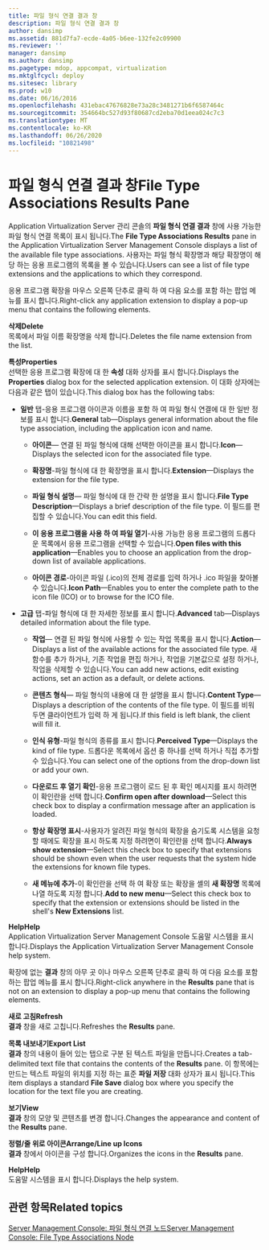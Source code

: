 ```yaml
---
title: 파일 형식 연결 결과 창
description: 파일 형식 연결 결과 창
author: dansimp
ms.assetid: 881d7fa7-ecde-4a05-b6ee-132fe2c09900
ms.reviewer: ''
manager: dansimp
ms.author: dansimp
ms.pagetype: mdop, appcompat, virtualization
ms.mktglfcycl: deploy
ms.sitesec: library
ms.prod: w10
ms.date: 06/16/2016
ms.openlocfilehash: 431ebac47676828e73a28c3481271b6f6587464c
ms.sourcegitcommit: 354664bc527d93f80687cd2eba70d1eea024c7c3
ms.translationtype: MT
ms.contentlocale: ko-KR
ms.lasthandoff: 06/26/2020
ms.locfileid: "10821498"
---
```

# <span data-ttu-id="3f2c0-103">파일 형식 연결 결과 창</span><span class="sxs-lookup"><span data-stu-id="3f2c0-103">File Type Associations Results Pane</span></span>


<span data-ttu-id="3f2c0-104">Application Virtualization Server 관리 콘솔의 **파일 형식 연결 결과** 창에 사용 가능한 파일 형식 연결 목록이 표시 됩니다.</span><span class="sxs-lookup"><span data-stu-id="3f2c0-104">The **File Type Associations Results** pane in the Application Virtualization Server Management Console displays a list of the available file type associations.</span></span> <span data-ttu-id="3f2c0-105">사용자는 파일 형식 확장명과 해당 확장명이 해당 하는 응용 프로그램의 목록을 볼 수 있습니다.</span><span class="sxs-lookup"><span data-stu-id="3f2c0-105">Users can see a list of file type extensions and the applications to which they correspond.</span></span>

<span data-ttu-id="3f2c0-106">응용 프로그램 확장을 마우스 오른쪽 단추로 클릭 하 여 다음 요소를 포함 하는 팝업 메뉴를 표시 합니다.</span><span class="sxs-lookup"><span data-stu-id="3f2c0-106">Right-click any application extension to display a pop-up menu that contains the following elements.</span></span>

<a href="" id="delete"></a>**<span data-ttu-id="3f2c0-107">삭제</span><span class="sxs-lookup"><span data-stu-id="3f2c0-107">Delete</span></span>**  
<span data-ttu-id="3f2c0-108">목록에서 파일 이름 확장명을 삭제 합니다.</span><span class="sxs-lookup"><span data-stu-id="3f2c0-108">Deletes the file name extension from the list.</span></span>

<a href="" id="properties"></a>**<span data-ttu-id="3f2c0-109">특성</span><span class="sxs-lookup"><span data-stu-id="3f2c0-109">Properties</span></span>**  
<span data-ttu-id="3f2c0-110">선택한 응용 프로그램 확장에 대 한 **속성** 대화 상자를 표시 합니다.</span><span class="sxs-lookup"><span data-stu-id="3f2c0-110">Displays the **Properties** dialog box for the selected application extension.</span></span> <span data-ttu-id="3f2c0-111">이 대화 상자에는 다음과 같은 탭이 있습니다.</span><span class="sxs-lookup"><span data-stu-id="3f2c0-111">This dialog box has the following tabs:</span></span>

-   <span data-ttu-id="3f2c0-112">**일반** 탭-응용 프로그램 아이콘과 이름을 포함 하 여 파일 형식 연결에 대 한 일반 정보를 표시 합니다.</span><span class="sxs-lookup"><span data-stu-id="3f2c0-112">**General** tab—Displays general information about the file type association, including the application icon and name.</span></span>

    -   <span data-ttu-id="3f2c0-113">**아이콘**— 연결 된 파일 형식에 대해 선택한 아이콘을 표시 합니다.</span><span class="sxs-lookup"><span data-stu-id="3f2c0-113">**Icon**—Displays the selected icon for the associated file type.</span></span>

    -   <span data-ttu-id="3f2c0-114">**확장명**-파일 형식에 대 한 확장명을 표시 합니다.</span><span class="sxs-lookup"><span data-stu-id="3f2c0-114">**Extension**—Displays the extension for the file type.</span></span>

    -   <span data-ttu-id="3f2c0-115">**파일 형식 설명**— 파일 형식에 대 한 간략 한 설명을 표시 합니다.</span><span class="sxs-lookup"><span data-stu-id="3f2c0-115">**File Type Description**—Displays a brief description of the file type.</span></span> <span data-ttu-id="3f2c0-116">이 필드를 편집할 수 있습니다.</span><span class="sxs-lookup"><span data-stu-id="3f2c0-116">You can edit this field.</span></span>

    -   <span data-ttu-id="3f2c0-117">**이 응용 프로그램을 사용 하 여 파일 열기**-사용 가능한 응용 프로그램의 드롭다운 목록에서 응용 프로그램을 선택할 수 있습니다.</span><span class="sxs-lookup"><span data-stu-id="3f2c0-117">**Open files with this application**—Enables you to choose an application from the drop-down list of available applications.</span></span>

    -   <span data-ttu-id="3f2c0-118">**아이콘 경로**-아이콘 파일 (.ico)의 전체 경로를 입력 하거나 .ico 파일을 찾아볼 수 있습니다.</span><span class="sxs-lookup"><span data-stu-id="3f2c0-118">**Icon Path**—Enables you to enter the complete path to the icon file (ICO) or to browse for the ICO file.</span></span>

-   <span data-ttu-id="3f2c0-119">**고급** 탭-파일 형식에 대 한 자세한 정보를 표시 합니다.</span><span class="sxs-lookup"><span data-stu-id="3f2c0-119">**Advanced** tab—Displays detailed information about the file type.</span></span>

    -   <span data-ttu-id="3f2c0-120">**작업**— 연결 된 파일 형식에 사용할 수 있는 작업 목록을 표시 합니다.</span><span class="sxs-lookup"><span data-stu-id="3f2c0-120">**Action**—Displays a list of the available actions for the associated file type.</span></span> <span data-ttu-id="3f2c0-121">새 함수를 추가 하거나, 기존 작업을 편집 하거나, 작업을 기본값으로 설정 하거나, 작업을 삭제할 수 있습니다.</span><span class="sxs-lookup"><span data-stu-id="3f2c0-121">You can add new actions, edit existing actions, set an action as a default, or delete actions.</span></span>

    -   <span data-ttu-id="3f2c0-122">**콘텐츠 형식**— 파일 형식의 내용에 대 한 설명을 표시 합니다.</span><span class="sxs-lookup"><span data-stu-id="3f2c0-122">**Content Type**—Displays a description of the contents of the file type.</span></span> <span data-ttu-id="3f2c0-123">이 필드를 비워 두면 클라이언트가 입력 하 게 됩니다.</span><span class="sxs-lookup"><span data-stu-id="3f2c0-123">If this field is left blank, the client will fill it.</span></span>

    -   <span data-ttu-id="3f2c0-124">**인식 유형**-파일 형식의 종류를 표시 합니다.</span><span class="sxs-lookup"><span data-stu-id="3f2c0-124">**Perceived Type**—Displays the kind of file type.</span></span> <span data-ttu-id="3f2c0-125">드롭다운 목록에서 옵션 중 하나를 선택 하거나 직접 추가할 수 있습니다.</span><span class="sxs-lookup"><span data-stu-id="3f2c0-125">You can select one of the options from the drop-down list or add your own.</span></span>

    -   <span data-ttu-id="3f2c0-126">**다운로드 후 열기 확인**-응용 프로그램이 로드 된 후 확인 메시지를 표시 하려면이 확인란을 선택 합니다.</span><span class="sxs-lookup"><span data-stu-id="3f2c0-126">**Confirm open after download**—Select this check box to display a confirmation message after an application is loaded.</span></span>

    -   <span data-ttu-id="3f2c0-127">**항상 확장명 표시**-사용자가 알려진 파일 형식의 확장을 숨기도록 시스템을 요청할 때에도 확장을 표시 하도록 지정 하려면이 확인란을 선택 합니다.</span><span class="sxs-lookup"><span data-stu-id="3f2c0-127">**Always show extension**—Select this check box to specify that extensions should be shown even when the user requests that the system hide the extensions for known file types.</span></span>

    -   <span data-ttu-id="3f2c0-128">**새 메뉴에 추가**-이 확인란을 선택 하 여 확장 또는 확장을 셸의 **새 확장명** 목록에 나열 하도록 지정 합니다.</span><span class="sxs-lookup"><span data-stu-id="3f2c0-128">**Add to new menu**—Select this check box to specify that the extension or extensions should be listed in the shell's **New Extensions** list.</span></span>

<a href="" id="help"></a>**<span data-ttu-id="3f2c0-129">Help</span><span class="sxs-lookup"><span data-stu-id="3f2c0-129">Help</span></span>**  
<span data-ttu-id="3f2c0-130">Application Virtualization Server Management Console 도움말 시스템을 표시 합니다.</span><span class="sxs-lookup"><span data-stu-id="3f2c0-130">Displays the Application Virtualization Server Management Console help system.</span></span>

<span data-ttu-id="3f2c0-131">확장에 없는 **결과** 창의 아무 곳 이나 마우스 오른쪽 단추로 클릭 하 여 다음 요소를 포함 하는 팝업 메뉴를 표시 합니다.</span><span class="sxs-lookup"><span data-stu-id="3f2c0-131">Right-click anywhere in the **Results** pane that is not on an extension to display a pop-up menu that contains the following elements.</span></span>

<a href="" id="refresh"></a>**<span data-ttu-id="3f2c0-132">새로 고침</span><span class="sxs-lookup"><span data-stu-id="3f2c0-132">Refresh</span></span>**  
<span data-ttu-id="3f2c0-133">**결과** 창을 새로 고칩니다.</span><span class="sxs-lookup"><span data-stu-id="3f2c0-133">Refreshes the **Results** pane.</span></span>

<a href="" id="export-list"></a>**<span data-ttu-id="3f2c0-134">목록 내보내기</span><span class="sxs-lookup"><span data-stu-id="3f2c0-134">Export List</span></span>**  
<span data-ttu-id="3f2c0-135">**결과** 창의 내용이 들어 있는 탭으로 구분 된 텍스트 파일을 만듭니다.</span><span class="sxs-lookup"><span data-stu-id="3f2c0-135">Creates a tab-delimited text file that contains the contents of the **Results** pane.</span></span> <span data-ttu-id="3f2c0-136">이 항목에는 만드는 텍스트 파일의 위치를 지정 하는 표준 **파일 저장** 대화 상자가 표시 됩니다.</span><span class="sxs-lookup"><span data-stu-id="3f2c0-136">This item displays a standard **File Save** dialog box where you specify the location for the text file you are creating.</span></span>

<a href="" id="view"></a>**<span data-ttu-id="3f2c0-137">보기</span><span class="sxs-lookup"><span data-stu-id="3f2c0-137">View</span></span>**  
<span data-ttu-id="3f2c0-138">**결과** 창의 모양 및 콘텐츠를 변경 합니다.</span><span class="sxs-lookup"><span data-stu-id="3f2c0-138">Changes the appearance and content of the **Results** pane.</span></span>

<a href="" id="arrange-line-up-icons"></a>**<span data-ttu-id="3f2c0-139">정렬/줄 위로 아이콘</span><span class="sxs-lookup"><span data-stu-id="3f2c0-139">Arrange/Line up Icons</span></span>**  
<span data-ttu-id="3f2c0-140">**결과** 창에서 아이콘을 구성 합니다.</span><span class="sxs-lookup"><span data-stu-id="3f2c0-140">Organizes the icons in the **Results** pane.</span></span>

<a href="" id="help"></a>**<span data-ttu-id="3f2c0-141">Help</span><span class="sxs-lookup"><span data-stu-id="3f2c0-141">Help</span></span>**  
<span data-ttu-id="3f2c0-142">도움말 시스템을 표시 합니다.</span><span class="sxs-lookup"><span data-stu-id="3f2c0-142">Displays the help system.</span></span>

## <span data-ttu-id="3f2c0-143">관련 항목</span><span class="sxs-lookup"><span data-stu-id="3f2c0-143">Related topics</span></span>


[<span data-ttu-id="3f2c0-144">Server Management Console: 파일 형식 연결 노드</span><span class="sxs-lookup"><span data-stu-id="3f2c0-144">Server Management Console: File Type Associations Node</span></span>](server-management-console-file-type-associations-node.md)

 

 





